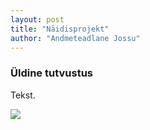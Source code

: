 ```yaml
---
layout: post
title: "Näidisprojekt"
author: "Andmeteadlane Jossu"
---
```


### Üldine tutvustus

Tekst.

![](/2016/images/reiting_diskonto.png)
